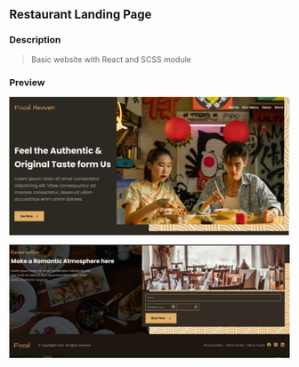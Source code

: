   ## Restaurant Landing Page

  ### Description

  > Basic website with React and SCSS module

  ### Preview

  ![IMGPreview](https://github.com/LTMHuy16/ReactJs__RestaurantPage/blob/master/src/assets/preview/preview1.png)
  
  ![IMGPreview](https://github.com/LTMHuy16/ReactJs__RestaurantPage/blob/master/src/assets/preview/preview2.png)
